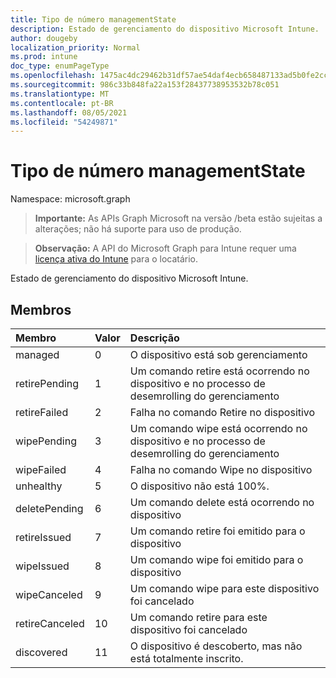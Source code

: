 ```yaml
---
title: Tipo de número managementState
description: Estado de gerenciamento do dispositivo Microsoft Intune.
author: dougeby
localization_priority: Normal
ms.prod: intune
doc_type: enumPageType
ms.openlocfilehash: 1475ac4dc29462b31df57ae54daf4ecb658487133ad5b0fe2cc5884e8effdc5a
ms.sourcegitcommit: 986c33b848fa22a153f28437738953532b78c051
ms.translationtype: MT
ms.contentlocale: pt-BR
ms.lasthandoff: 08/05/2021
ms.locfileid: "54249871"
---
```

# <a name="managementstate-enum-type"></a>Tipo de número managementState

Namespace: microsoft.graph

> **Importante:** As APIs Graph Microsoft na versão /beta estão sujeitas a alterações; não há suporte para uso de produção.

> **Observação:** A API do Microsoft Graph para Intune requer uma [licença ativa do Intune](https://go.microsoft.com/fwlink/?linkid=839381) para o locatário.

Estado de gerenciamento do dispositivo Microsoft Intune.

## <a name="members"></a>Membros
|Membro|Valor|Descrição|
|:---|:---|:---|
|managed|0|O dispositivo está sob gerenciamento|
|retirePending|1 |Um comando retire está ocorrendo no dispositivo e no processo de desemrolling do gerenciamento|
|retireFailed|2|Falha no comando Retire no dispositivo|
|wipePending|3 |Um comando wipe está ocorrendo no dispositivo e no processo de desemrolling do gerenciamento|
|wipeFailed|4 |Falha no comando Wipe no dispositivo|
|unhealthy|5 |O dispositivo não está 100%.|
|deletePending|6 |Um comando delete está ocorrendo no dispositivo |
|retireIssued|7 |Um comando retire foi emitido para o dispositivo|
|wipeIssued|8 |Um comando wipe foi emitido para o dispositivo|
|wipeCanceled|9 |Um comando wipe para este dispositivo foi cancelado|
|retireCanceled|10 |Um comando retire para este dispositivo foi cancelado|
|discovered|11 |O dispositivo é descoberto, mas não está totalmente inscrito.|




